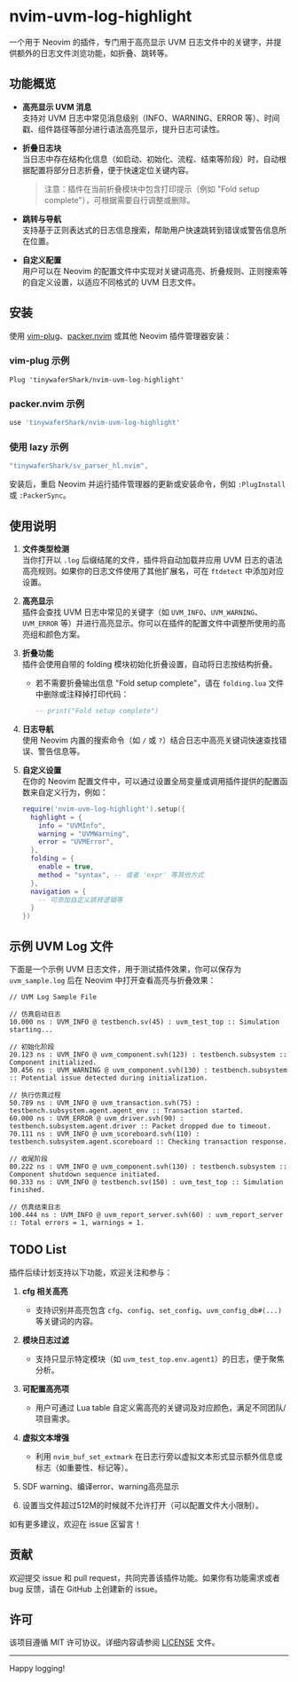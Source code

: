 # nvim-uvm-log-highlight

一个用于 Neovim 的插件，专门用于高亮显示 UVM 日志文件中的关键字，并提供额外的日志文件浏览功能，如折叠、跳转等。

## 功能概览

- **高亮显示 UVM 消息**  
  支持对 UVM 日志中常见消息级别（INFO、WARNING、ERROR 等）、时间戳、组件路径等部分进行语法高亮显示，提升日志可读性。

- **折叠日志块**  
  当日志中存在结构化信息（如启动、初始化、流程、结束等阶段）时，自动根据配置将部分日志折叠，便于快速定位关键内容。  
  > 注意：插件在当前折叠模块中包含打印提示（例如 "Fold setup complete"），可根据需要自行调整或删除。

- **跳转与导航**  
  支持基于正则表达式的日志信息搜索，帮助用户快速跳转到错误或警告信息所在位置。

- **自定义配置**  
  用户可以在 Neovim 的配置文件中实现对关键词高亮、折叠规则、正则搜索等的自定义设置，以适应不同格式的 UVM 日志文件。

## 安装

使用 [vim-plug](https://github.com/junegunn/vim-plug)、[packer.nvim](https://github.com/wbthomason/packer.nvim) 或其他 Neovim 插件管理器安装：

### vim-plug 示例

```vim
Plug 'tinywaferShark/nvim-uvm-log-highlight'
```

### packer.nvim 示例

```lua
use 'tinywaferShark/nvim-uvm-log-highlight'
```

### 使用 lazy 示例
```lua
"tinywaferShark/sv_parser_hl.nvim",
```
安装后，重启 Neovim 并运行插件管理器的更新或安装命令，例如 `:PlugInstall` 或 `:PackerSync`。

## 使用说明

1. **文件类型检测**  
   当你打开以 `.log` 后缀结尾的文件，插件将自动加载并应用 UVM 日志的语法高亮规则。如果你的日志文件使用了其他扩展名，可在 `ftdetect` 中添加对应设置。

2. **高亮显示**  
   插件会查找 UVM 日志中常见的关键字（如 `UVM_INFO`、`UVM_WARNING`、`UVM_ERROR` 等）并进行高亮显示。你可以在插件的配置文件中调整所使用的高亮组和颜色方案。

3. **折叠功能**  
   插件会使用自带的 folding 模块初始化折叠设置，自动将日志按结构折叠。  
   - 若不需要折叠输出信息 "Fold setup complete"，请在 `folding.lua` 文件中删除或注释掉打印代码：
     
     ```lua
     -- print("Fold setup complete")
     ```

4. **日志导航**  
   使用 Neovim 内置的搜索命令（如 `/` 或 `?`）结合日志中高亮关键词快速查找错误、警告信息等。
   
5. **自定义设置**  
   在你的 Neovim 配置文件中，可以通过设置全局变量或调用插件提供的配置函数来自定义行为，例如：
   
   ```lua
   require('nvim-uvm-log-highlight').setup({
     highlight = {
       info = "UVMInfo",
       warning = "UVMWarning",
       error = "UVMError",
     },
     folding = {
       enable = true,
       method = "syntax", -- 或者 'expr' 等其他方式
     },
     navigation = {
       -- 可添加自定义跳转逻辑等
     }
   })
   ```

## 示例 UVM Log 文件

下面是一个示例 UVM 日志文件，用于测试插件效果，你可以保存为 `uvm_sample.log` 后在 Neovim 中打开查看高亮与折叠效果：

```log
// UVM Log Sample File

// 仿真启动日志
10.000 ns : UVM_INFO @ testbench.sv(45) : uvm_test_top :: Simulation starting...

// 初始化阶段
20.123 ns : UVM_INFO @ uvm_component.svh(123) : testbench.subsystem :: Component initialized.
30.456 ns : UVM_WARNING @ uvm_component.svh(130) : testbench.subsystem :: Potential issue detected during initialization.

// 执行仿真过程
50.789 ns : UVM_INFO @ uvm_transaction.svh(75) : testbench.subsystem.agent.agent_env :: Transaction started.
60.000 ns : UVM_ERROR @ uvm_driver.svh(90) : testbench.subsystem.agent.driver :: Packet dropped due to timeout.
70.111 ns : UVM_INFO @ uvm_scoreboard.svh(110) : testbench.subsystem.agent.scoreboard :: Checking transaction response.

// 收尾阶段
80.222 ns : UVM_INFO @ uvm_component.svh(130) : testbench.subsystem :: Component shutdown sequence initiated.
90.333 ns : UVM_INFO @ testbench.sv(150) : uvm_test_top :: Simulation finished.

// 仿真结束日志
100.444 ns : UVM_INFO @ uvm_report_server.svh(60) : uvm_report_server :: Total errors = 1, warnings = 1.
```

## TODO List

插件后续计划支持以下功能，欢迎关注和参与：

1. **cfg 相关高亮**
   - 支持识别并高亮包含 `cfg`、`config`、`set_config`、`uvm_config_db#(...)` 等关键词的内容。

2. **模块日志过滤**
   - 支持只显示特定模块（如 `uvm_test_top.env.agent1`）的日志，便于聚焦分析。

3. **可配置高亮项**
   - 用户可通过 Lua table 自定义需高亮的关键词及对应颜色，满足不同团队/项目需求。

4. **虚拟文本增强**
   - 利用 `nvim_buf_set_extmark` 在日志行旁以虚拟文本形式显示额外信息或标志（如重要性、标记等）。
  
5. SDF warning、编译error、warning高亮显示
6. 设置当文件超过512M的时候就不允许打开（可以配置文件大小限制）。

如有更多建议，欢迎在 issue 区留言！

## 贡献

欢迎提交 issue 和 pull request，共同完善该插件功能。如果你有功能需求或者 bug 反馈，请在 GitHub 上创建新的 issue。

## 许可

该项目遵循 MIT 许可协议。详细内容请参阅 [LICENSE](LICENSE) 文件。

---

Happy logging!
